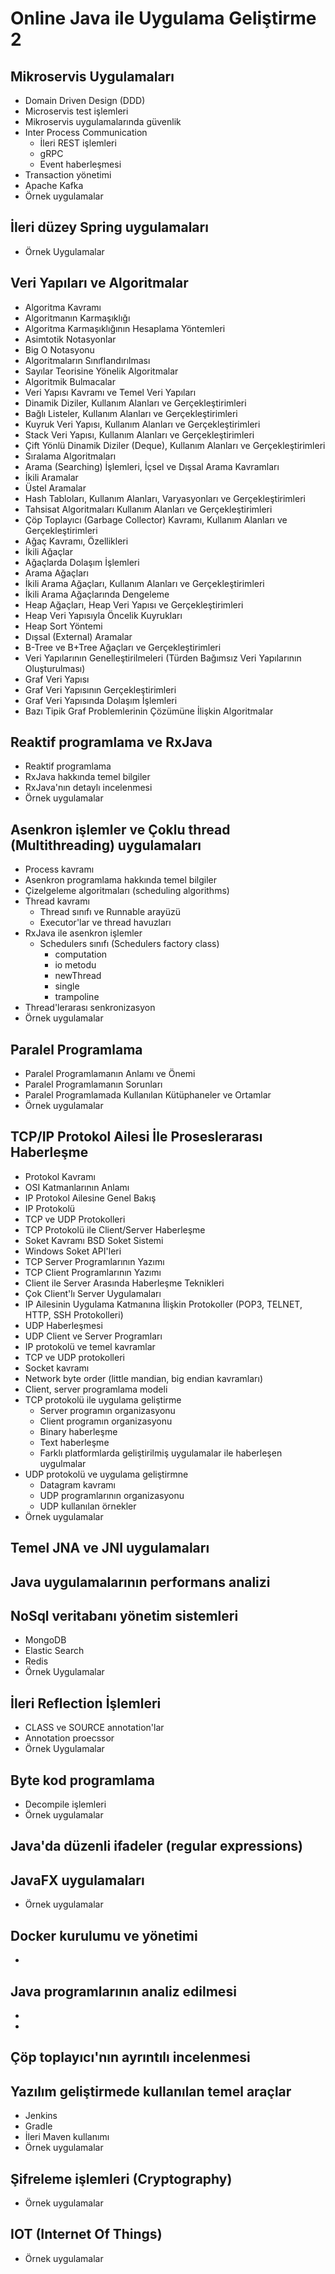 # Online Java ile Uygulama Geliştirme 2


## Mikroservis Uygulamaları
+ Domain Driven Design (DDD)
+ Microservis test işlemleri
+ Mikroservis uygulamalarında güvenlik
+ Inter Process Communication
    + İleri REST işlemleri
    + gRPC 
    + Event haberleşmesi
+ Transaction yönetimi
+ Apache Kafka
+ Örnek uygulamalar


## İleri düzey Spring uygulamaları

+ Örnek Uygulamalar

## Veri Yapıları ve Algoritmalar

+ Algoritma Kavramı
+ Algoritmanın Karmaşıklığı
+ Algoritma Karmaşıklığının Hesaplama Yöntemleri
+ Asimtotik Notasyonlar 
+ Big O Notasyonu
+ Algoritmaların Sınıflandırılması
+ Sayılar Teorisine Yönelik Algoritmalar
+ Algoritmik Bulmacalar
+ Veri Yapısı Kavramı ve Temel Veri Yapıları
+ Dinamik Diziler, Kullanım Alanları ve Gerçekleştirimleri
+ Bağlı Listeler, Kullanım Alanları ve Gerçekleştirimleri
+ Kuyruk Veri Yapısı, Kullanım Alanları ve Gerçekleştirimleri
+ Stack Veri Yapısı, Kullanım Alanları ve Gerçekleştirimleri
+ Çift Yönlü Dinamik Diziler (Deque), Kullanım Alanları ve Gerçekleştirimleri
+ Sıralama Algoritmaları
+ Arama (Searching) İşlemleri, İçsel ve Dışsal Arama Kavramları
+ İkili Aramalar
+ Üstel Aramalar
+ Hash Tabloları, Kullanım Alanları, Varyasyonları ve Gerçekleştirimleri
+ Tahsisat Algoritmaları Kullanım Alanları ve Gerçekleştirimleri
+ Çöp Toplayıcı (Garbage Collector) Kavramı, Kullanım Alanları ve Gerçekleştirimleri
+ Ağaç Kavramı, Özellikleri
+ İkili Ağaçlar
+ Ağaçlarda Dolaşım İşlemleri
+ Arama Ağaçları
+ İkili Arama Ağaçları, Kullanım Alanları ve Gerçekleştirimleri
+ İkili Arama Ağaçlarında Dengeleme
+ Heap Ağaçları, Heap Veri Yapısı ve Gerçekleştirimleri
+ Heap Veri Yapısıyla Öncelik Kuyrukları 
+ Heap Sort Yöntemi
+ Dışsal (External) Aramalar
+ B-Tree ve B+Tree Ağaçları ve Gerçekleştirimleri
+ Veri Yapılarının Genelleştirilmeleri (Türden Bağımsız Veri Yapılarının Oluşturulması)
+ Graf Veri Yapısı
+ Graf Veri Yapısının Gerçekleştirimleri
+ Graf Veri Yapısında Dolaşım İşlemleri
+ Bazı Tipik Graf Problemlerinin Çözümüne İlişkin Algoritmalar

## Reaktif programlama ve RxJava
+ Reaktif programlama
+ RxJava hakkında temel bilgiler
+ RxJava'nın detaylı incelenmesi
+ Örnek uygulamalar

## Asenkron işlemler ve Çoklu thread (Multithreading) uygulamaları
+ Process kavramı
+ Asenkron programlama hakkında temel bilgiler
+ Çizelgeleme algoritmaları (scheduling algorithms)
+ Thread kavramı
    + Thread sınıfı ve Runnable arayüzü
    + Executor'lar ve thread havuzları
+ RxJava ile asenkron işlemler
    + Schedulers sınıfı (Schedulers factory class)
        + computation
        + io metodu
        + newThread
        + single
        + trampoline
+ Thread'lerarası senkronizasyon
+ Örnek uygulamalar

## Paralel Programlama

+ Paralel Programlamanın Anlamı ve Önemi
+ Paralel Programlamanın Sorunları
+ Paralel Programlamada Kullanılan Kütüphaneler ve Ortamlar
+ Örnek uygulamalar

## TCP/IP Protokol Ailesi İle Proseslerarası Haberleşme

+ Protokol Kavramı
+ OSI Katmanlarının Anlamı
+ IP Protokol Ailesine Genel Bakış
+ IP Protokolü
+ TCP ve UDP Protokolleri
+ TCP Protokolü ile Client/Server Haberleşme
+ Soket Kavramı BSD Soket Sistemi
+ Windows Soket API'leri
+ TCP Server Programlarının Yazımı
+ TCP Client Programlarının Yazımı
+ Client ile Server Arasında Haberleşme Teknikleri
+ Çok Client'lı Server Uygulamaları
+ IP Ailesinin Uygulama Katmanına İlişkin Protokoller (POP3, TELNET, HTTP, SSH Protokolleri)
+ UDP Haberleşmesi 
+ UDP Client ve Server Programları
+ IP protokolü ve temel kavramlar
+ TCP ve UDP protokolleri
+ Socket kavramı
+ Network byte order (little mandian, big endian kavramları)
+ Client, server programlama modeli
+ TCP protokolü ile uygulama geliştirme
    + Server programın organizasyonu
    + Client programın organizasyonu
    + Binary haberleşme
    + Text haberleşme
    + Farklı platformlarda geliştirilmiş uygulamalar ile haberleşen uygulmalar
+ UDP protokolü ve uygulama geliştirmne
    + Datagram kavramı
    + UDP programlarının organizasyonu
    + UDP kullanılan örnekler
+ Örnek uygulamalar


## Temel JNA ve JNI uygulamaları


## Java uygulamalarının performans analizi


## NoSql veritabanı yönetim sistemleri
+ MongoDB
+ Elastic Search
+ Redis
+ Örnek Uygulamalar

## İleri Reflection İşlemleri
+ CLASS ve SOURCE annotation'lar
+ Annotation proecssor
+ Örnek Uygulamalar


## Byte kod programlama
+ Decompile işlemleri
+ Örnek uygulamalar

## Java'da düzenli ifadeler (regular expressions)

## JavaFX uygulamaları

+ Örnek uygulamalar

## Docker kurulumu ve yönetimi
+ 


## Java programlarının analiz edilmesi
+ 
+ 

## Çöp toplayıcı'nın ayrıntılı incelenmesi


## Yazılım geliştirmede kullanılan temel araçlar
+ Jenkins
+ Gradle
+ İleri Maven kullanımı
+ Örnek uygulamalar

## Şifreleme işlemleri (Cryptography)
+ Örnek uygulamalar

## IOT (Internet Of Things)
+ Örnek uygulamalar

